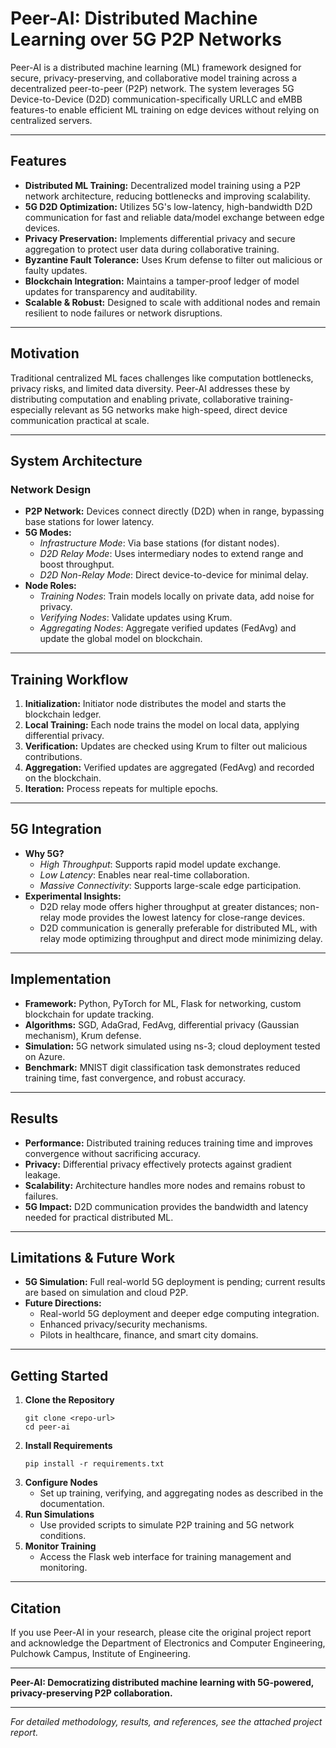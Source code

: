 # Peer-AI: Distributed Machine Learning over 5G P2P Networks

Peer-AI is a distributed machine learning (ML) framework designed for secure, privacy-preserving, and collaborative model training across a decentralized peer-to-peer (P2P) network. The system leverages 5G Device-to-Device (D2D) communication-specifically URLLC and eMBB features-to enable efficient ML training on edge devices without relying on centralized servers.

---

## Features

- **Distributed ML Training:** Decentralized model training using a P2P network architecture, reducing bottlenecks and improving scalability.
- **5G D2D Optimization:** Utilizes 5G's low-latency, high-bandwidth D2D communication for fast and reliable data/model exchange between edge devices.
- **Privacy Preservation:** Implements differential privacy and secure aggregation to protect user data during collaborative training.
- **Byzantine Fault Tolerance:** Uses Krum defense to filter out malicious or faulty updates.
- **Blockchain Integration:** Maintains a tamper-proof ledger of model updates for transparency and auditability.
- **Scalable & Robust:** Designed to scale with additional nodes and remain resilient to node failures or network disruptions.

---

## Motivation

Traditional centralized ML faces challenges like computation bottlenecks, privacy risks, and limited data diversity. Peer-AI addresses these by distributing computation and enabling private, collaborative training-especially relevant as 5G networks make high-speed, direct device communication practical at scale.

---

## System Architecture

### Network Design

- **P2P Network:** Devices connect directly (D2D) when in range, bypassing base stations for lower latency.
- **5G Modes:**  
  - *Infrastructure Mode*: Via base stations (for distant nodes).  
  - *D2D Relay Mode*: Uses intermediary nodes to extend range and boost throughput.  
  - *D2D Non-Relay Mode*: Direct device-to-device for minimal delay.
- **Node Roles:**  
  - *Training Nodes*: Train models locally on private data, add noise for privacy.
  - *Verifying Nodes*: Validate updates using Krum.
  - *Aggregating Nodes*: Aggregate verified updates (FedAvg) and update the global model on blockchain.

---

## Training Workflow

1. **Initialization:** Initiator node distributes the model and starts the blockchain ledger.
2. **Local Training:** Each node trains the model on local data, applying differential privacy.
3. **Verification:** Updates are checked using Krum to filter out malicious contributions.
4. **Aggregation:** Verified updates are aggregated (FedAvg) and recorded on the blockchain.
5. **Iteration:** Process repeats for multiple epochs.

---

## 5G Integration

- **Why 5G?**  
  - *High Throughput*: Supports rapid model update exchange.
  - *Low Latency*: Enables near real-time collaboration.
  - *Massive Connectivity*: Supports large-scale edge participation.
- **Experimental Insights:**  
  - D2D relay mode offers higher throughput at greater distances; non-relay mode provides the lowest latency for close-range devices.
  - D2D communication is generally preferable for distributed ML, with relay mode optimizing throughput and direct mode minimizing delay.

---

## Implementation

- **Framework:** Python, PyTorch for ML, Flask for networking, custom blockchain for update tracking.
- **Algorithms:** SGD, AdaGrad, FedAvg, differential privacy (Gaussian mechanism), Krum defense.
- **Simulation:** 5G network simulated using ns-3; cloud deployment tested on Azure.
- **Benchmark:** MNIST digit classification task demonstrates reduced training time, fast convergence, and robust accuracy.

---

## Results

- **Performance:** Distributed training reduces training time and improves convergence without sacrificing accuracy.
- **Privacy:** Differential privacy effectively protects against gradient leakage.
- **Scalability:** Architecture handles more nodes and remains robust to failures.
- **5G Impact:** D2D communication provides the bandwidth and latency needed for practical distributed ML.

---

## Limitations & Future Work

- **5G Simulation:** Full real-world 5G deployment is pending; current results are based on simulation and cloud P2P.
- **Future Directions:**  
  - Real-world 5G deployment and deeper edge computing integration.
  - Enhanced privacy/security mechanisms.
  - Pilots in healthcare, finance, and smart city domains.

---

## Getting Started

1. **Clone the Repository**
    ```
    git clone <repo-url>
    cd peer-ai
    ```
2. **Install Requirements**
    ```
    pip install -r requirements.txt
    ```
3. **Configure Nodes**
   - Set up training, verifying, and aggregating nodes as described in the documentation.
4. **Run Simulations**
   - Use provided scripts to simulate P2P training and 5G network conditions.
5. **Monitor Training**
   - Access the Flask web interface for training management and monitoring.

---

## Citation

If you use Peer-AI in your research, please cite the original project report and acknowledge the Department of Electronics and Computer Engineering, Pulchowk Campus, Institute of Engineering.

---

**Peer-AI: Democratizing distributed machine learning with 5G-powered, privacy-preserving P2P collaboration.**

---

*For detailed methodology, results, and references, see the attached project report.*

